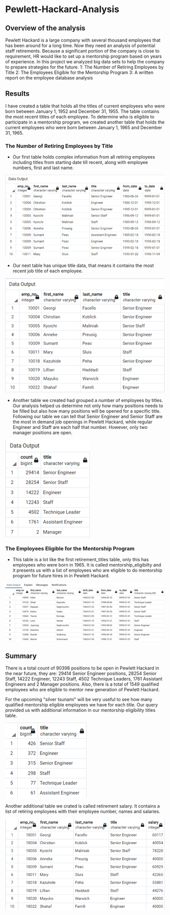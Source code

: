 # Pewlett-Hackard-Analysis

## Overview of the analysis
Pewlett Hackard is a large company with several thousand employees that has been around for a long time. Now they need an analysis of potential staff retirements. Because a significant portion of the company is close to requirement, HR would like to set up a mentorship program based on years of experience. In this project we analyzed big data sets to help the company to prepare strategies for the future.
1: The Number of Retiring Employees by Title
2: The Employees Eligible for the Mentorship Program
3: A written report on the employee database analysis


## Results
I have created a table that holds all the titles of current employees who were born between January 1, 1952 and December 31, 1955. The table contains the most recent titles of each employee. To determine who is eligible to participate in a mentorship program, we created another table that holds the current employees who were born between January 1, 1965 and December 31, 1965.
### The Number of Retiring Employees by Title
- Our first table holds complex information from all retiring employees including titles from starting date till recent, along with employee numbers, first and last name.

![retirement_titles.](https://github.com/kossakova/Pewlett-Hackard-Analysis/blob/main/PNG/retirement_titles.png)

- Our next table has unique title data, that means it contains the most recent job title of each employee.

![unique_titles.](https://github.com/kossakova/Pewlett-Hackard-Analysis/blob/main/PNG/unique_titles.png)

- Another table we created had grouped a number of employees by titles. Our analysis helped us determine not only how many positions needs to be filled but also how many positions will be opened for a specific title. Following our table we can tell that Senior Engineer and Senior Staff are the most in demand job openings in Pewlett Hackard, while regular Engineer and Staff are each half that number. However, only two manager positions are open. 

![retiring_titles.](https://github.com/kossakova/Pewlett-Hackard-Analysis/blob/main/PNG/retiring_titles.png)

### The Employees Eligible for the Mentorship Program

- This table is a lot like the first retirement_titles table, only this has employees who were born in 1965. It is called mentorship_eligibilty and it presents us with a list of employees who are eligible to do mentorship program for future hires in in Pewlett Hackard.  

![mentorship_eligibilty.](https://github.com/kossakova/Pewlett-Hackard-Analysis/blob/main/PNG/mentorship_eligibilty.png)

## Summary

There is a total count of 90398 positions to be open in Pewlett Hackard in the near future, they are:
29414 Senior Engineer positions, 28254 Senior Staff, 14222 Engineer, 12243 Staff, 4502 Technique Leaders, 1761 Assistant Engineers and 2 Manager positions.
Also, there is a total of 1549 qualified employees who are eligible to mentor new generation of Pewlett Hackard. 

For the upcoming "silver tsunami" will be very useful to see how many qualified mentorship eligible employees we have for each title. Our query provided us with additional information in our mentorship eligibility titles table.

![mentorship_eligibilty_titles.](https://github.com/kossakova/Pewlett-Hackard-Analysis/blob/main/PNG/mentorship_eligibilty_titles.png)

Another additional table we crated is called retirement salary. It contains a list of retiring employees with their employee number, names and salaries. 

![retirement_salary.](https://github.com/kossakova/Pewlett-Hackard-Analysis/blob/main/PNG/retirement_salary.png)
